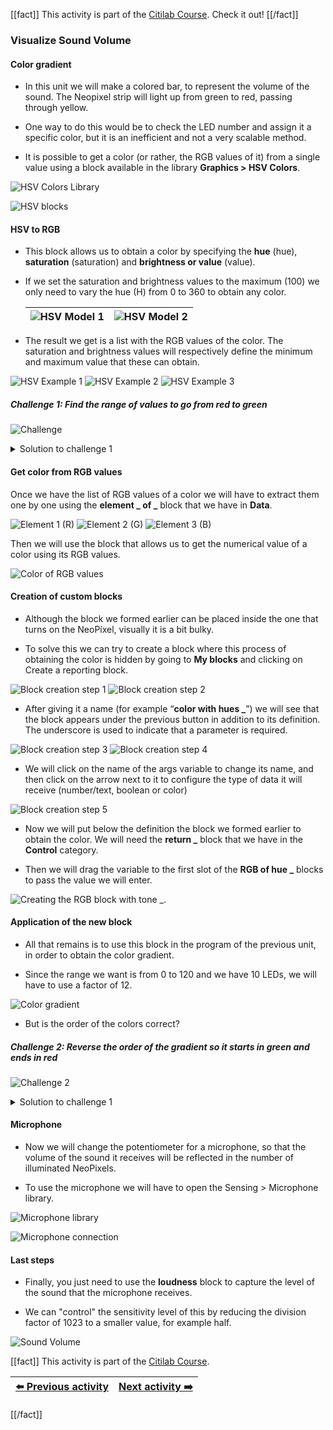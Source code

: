 [[fact]]
This activity is part of the [Citilab Course](../citilab-course-en). Check it out!
[[/fact]]

### Visualize Sound Volume

#### Color gradient

- In this unit we will make a colored bar, to represent the volume of the sound. The Neopixel strip will light up from green to red, passing through yellow.

- One way to do this would be to check the LED number and assign it a specific color, but it is an inefficient and not a very scalable method.

- It is possible to get a color (or rather, the RGB values ​​of it) from a single value using a block available in the library **Graphics > HSV Colors**.

![HSV Colors Library](cm07-01-llibreria-hsv.png)

![HSV blocks](cm07-02-bloc-hsv.png)

#### HSV to RGB

- This block allows us to obtain a color by specifying the **hue** (hue), **saturation** (saturation) and **brightness or value** (value).

- If we set the saturation and brightness values ​​to the maximum (100) we only need to vary the hue (H) from 0 to 360 to obtain any color.

  | ![HSV Model 1](cm07-03-hsv-model1.png) | ![HSV Model 2](cm07-04-hsv-model2.png) |
  | --------------------------------------------- | --------------------------------------------- |

- The result we get is a list with the RGB values ​​of the color. The saturation and brightness values ​​will respectively define the minimum and maximum value that these can obtain.

![HSV Example 1](cm07-05-hsv-e1.png)
![HSV Example 2](cm07-06-hsv-e2.png)
![HSV Example 3](cm07-07-hsv-e3.png)

##### Challenge 1: Find the range of values ​​to go from red to green

![Challenge](cm-challenge-en.png)

<details>
  <summary>Solution to challenge 1</summary>
    <img src="cm07-s1a.png" title="Solution challenge 1"><br>
    <b>Green</b><br>
    <img src="cm07-s1b.png" title="Solution challenge 1"><br>
    <b>Yellow</b><br>
    <img src="cm07-s1c.png" title="Solution challenge 1 "><br>
    <b>Red</b>
</details>

#### Get color from RGB values

Once we have the list of RGB values ​​of a color we will have to extract them one by one using the **element _ of _** block that we have in **Data**.

<img src="cm07-08-element1.png" title="Element 1 (R)">
<img src="cm07-09-element2.png" title="Element 2 (G)">
<img src="cm07-10-element3.png" title="Element 3 (B)">

Then we will use the block that allows us to get the numerical value of a color using its RGB values.

![Color of RGB values](cm07-11-color-elements.png)

#### Creation of custom blocks

- Although the block we formed earlier can be placed inside the one that turns on the NeoPíxel, visually it is a bit bulky.

- To solve this we can try to create a block where this process of obtaining the color is hidden by going to **My blocks** and clicking on Create a reporting block.

![Block creation step 1](cm07-12-bloc-nou1.png)
![Block creation step 2](cm07-13-bloc-nou2.png)

- After giving it a name (for example “**color with hues _**”) we will see that the block appears under the previous button in addition to its definition. The underscore is used to indicate that a parameter is required.

![Block creation step 3](cm07-14-bloc-nou3.png)
![Block creation step 4](cm07-15-bloc-nou4.png)

- We will click on the name of the args variable to change its name, and then click on the arrow next to it to configure the type of data it will receive (number/text, boolean or color)

![Block creation step 5](cm07-16-bloc-nou5.png)

- Now we will put below the definition the block we formed earlier to obtain the color. We will need the **return _** block that we have in the **Control** category.

- Then we will drag the variable to the first slot of the **RGB of hue _** blocks to pass the value we will enter.

![Creating the RGB block with tone _](cm07-17-bloc-nou-final.png).
#### Application of the new block

- All that remains is to use this block in the program of the previous unit, in order to obtain the color gradient.

- Since the range we want is from 0 to 120 and we have 10 LEDs, we will have to use a factor of 12.

![Color gradient](cm07-18-gradient.png)

- But is the order of the colors correct?

##### Challenge 2: Reverse the order of the gradient so it starts in green and ends in red

![Challenge 2](cm-challenge-en.png)

<details>
  <summary>Solution to challenge 1</summary>
    <img src="cm07-s2.png" title="Solution challenge 2">
</details>

#### Microphone

- Now we will change the potentiometer for a microphone, so that the volume of the sound it receives will be reflected in the number of illuminated NeoPixels.

- To use the microphone we will have to open the Sensing > Microphone library.

![Microphone library](cm07-19-llibreria-microfon.png)

![Microphone connection](cm07-20-microfon-connexio.jpg)

#### Last steps

- Finally, you just need to use the **loudness** block to capture the level of the sound that the microphone receives.

- We can "control" the sensitivity level of this by reducing the division factor of 1023 to a smaller value, for example half.

![Sound Volume](cm07-21-volum-so.png)

[[fact]]
This activity is part of the [Citilab Course](../citilab-course-en).

| [⬅️ Previous activity](../citilab-course-06-en) | [Next activity ➡️](../citilab-course-08-en) |
|--|--|

[[/fact]]
